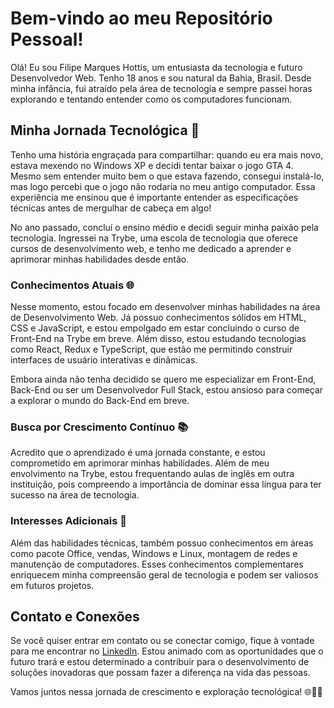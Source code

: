 # Bem-vindo ao meu Repositório Pessoal!

Olá! Eu sou Filipe Marques Hottis, um entusiasta da tecnologia e futuro Desenvolvedor Web. Tenho 18 anos e sou natural da Bahia, Brasil. Desde minha infância, fui atraído pela área de tecnologia e sempre passei horas explorando e tentando entender como os computadores funcionam.

## Minha Jornada Tecnológica 🚀

Tenho uma história engraçada para compartilhar: quando eu era mais novo, estava mexendo no Windows XP e decidi tentar baixar o jogo GTA 4. Mesmo sem entender muito bem o que estava fazendo, consegui instalá-lo, mas logo percebi que o jogo não rodaria no meu antigo computador. Essa experiência me ensinou que é importante entender as especificações técnicas antes de mergulhar de cabeça em algo!

No ano passado, concluí o ensino médio e decidi seguir minha paixão pela tecnologia. Ingressei na Trybe, uma escola de tecnologia que oferece cursos de desenvolvimento web, e tenho me dedicado a aprender e aprimorar minhas habilidades desde então.

### Conhecimentos Atuais 🌐

Nesse momento, estou focado em desenvolver minhas habilidades na área de Desenvolvimento Web. Já possuo conhecimentos sólidos em HTML, CSS e JavaScript, e estou empolgado em estar concluindo o curso de Front-End na Trybe em breve. Além disso, estou estudando tecnologias como React, Redux e TypeScript, que estão me permitindo construir interfaces de usuário interativas e dinâmicas.

Embora ainda não tenha decidido se quero me especializar em Front-End, Back-End ou ser um Desenvolvedor Full Stack, estou ansioso para começar a explorar o mundo do Back-End em breve.

### Busca por Crescimento Contínuo 📚

Acredito que o aprendizado é uma jornada constante, e estou comprometido em aprimorar minhas habilidades. Além de meu envolvimento na Trybe, estou frequentando aulas de inglês em outra instituição, pois compreendo a importância de dominar essa língua para ter sucesso na área de tecnologia.

### Interesses Adicionais 🌟

Além das habilidades técnicas, também possuo conhecimentos em áreas como pacote Office, vendas, Windows e Linux, montagem de redes e manutenção de computadores. Esses conhecimentos complementares enriquecem minha compreensão geral de tecnologia e podem ser valiosos em futuros projetos.

## Contato e Conexões

Se você quiser entrar em contato ou se conectar comigo, fique à vontade para me encontrar no [LinkedIn](seu-linkedin-aqui). Estou animado com as oportunidades que o futuro trará e estou determinado a contribuir para o desenvolvimento de soluções inovadoras que possam fazer a diferença na vida das pessoas.

Vamos juntos nessa jornada de crescimento e exploração tecnológica! 🌐👨‍💻
